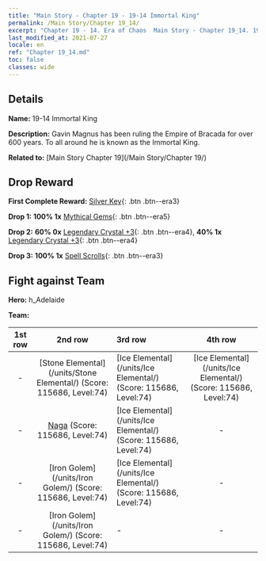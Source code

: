 ```yaml
---
title: "Main Story - Chapter 19 - 19-14 Immortal King"
permalink: /Main Story/Chapter 19_14/
excerpt: "Chapter 19 - 14. Era of Chaos  Main Story - Chapter 19_14. 19-14 Immortal King"
last_modified_at: 2021-07-27
locale: en
ref: "Chapter 19_14.md"
toc: false
classes: wide
---
```


## Details

 **Name:** 19-14 Immortal King

 **Description:** Gavin Magnus has been ruling the Empire of Bracada for over 600 years. To all around he is known as the Immortal King.

 **Related to:** [Main Story Chapter 19](/Main Story/Chapter 19/)

## Drop Reward

 **First Complete Reward:** [Silver Key](/Items/con_693/){: .btn .btn--era3}

 **Drop 1:** **100% 1x** [Mythical Gems](/Items/mat_65/){: .btn .btn--era5}

 **Drop 2:** **60% 0x** [Legendary Crystal +3](/Items/mat_59/){: .btn .btn--era4}, **40% 1x** [Legendary Crystal +3](/Items/mat_59/){: .btn .btn--era4}

 **Drop 3:** **100% 1x** [Spell Scrolls](/Items/con_694/){: .btn .btn--era3}


## Fight against Team
 **Hero:** h_Adelaide

 **Team:**


  | 1st row | 2nd row | 3rd row | 4th row |
  |:----:|:----:|:----|:----:|
  | - | [Stone Elemental](/units/Stone Elemental/) (Score: 115686, Level:74)  | [Ice Elemental](/units/Ice Elemental/) (Score: 115686, Level:74)  | [Ice Elemental](/units/Ice Elemental/) (Score: 115686, Level:74)  |
  | - | [Naga](/units/Naga/) (Score: 115686, Level:74)  | [Ice Elemental](/units/Ice Elemental/) (Score: 115686, Level:74)  | - |
  | - | [Iron Golem](/units/Iron Golem/) (Score: 115686, Level:74)  | [Ice Elemental](/units/Ice Elemental/) (Score: 115686, Level:74)  | - |
  | - | [Iron Golem](/units/Iron Golem/) (Score: 115686, Level:74)  | - | - |


